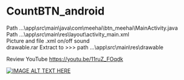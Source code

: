 # CountBTN_android #
Path ...\app\src\main\java\com\meehai\btn_meehai\MainActivity.java <br/>
Path ...\app\src\main\res\layout\activity_main.xml<br/>
Picture and file .xml on/off sound <br/>
drawable.rar Extract to >>>  path ...\app\src\main\res\drawable

Review YouTube 
https://youtu.be/11ruZ_FOqdk

[![IMAGE ALT TEXT HERE](https://img.youtube.com/vi/11ruZ_FOqdk/0.jpg)](https://www.youtube.com/watch?v=11ruZ_FOqdk)
